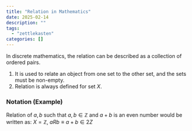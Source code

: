 ```yaml
---
title: "Relation in Mathematics"
date: 2025-02-14
description: ""
tags: 
  - "zettlekasten"
categories: []
---
```


In discrete mathematics, the relation can be described as a collection of ordered pairs.

1. It is used to relate an object from one set to the other set, and the sets must be non-empty. 
2. Relation is always defined for set $X$.

### Notation (Example)

Relation of $a, b$ such that $a,b \in \mathbb{Z}$ and $a + b$ is an even number would be written as: $X = \mathbb{Z},\ aRb \equiv a+b \in 2Z$
